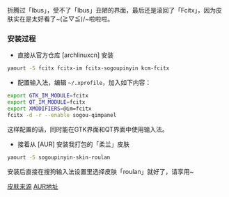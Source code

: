 折腾过「Ibus」，受不了「Ibus」丑陋的界面，最后还是滚回了「Fcitx」，因为皮肤实在是太好看了~\(≧▽≦)/~啦啦啦。

<!-- more -->

### 安装过程

+ 直接从官方仓库 [archlinuxcn] 安装

```bash
yaourt -S fcitx fcitx-im fcitx-sogoupinyin kcm-fcitx
```

+ 配置输入法，编辑 `~/.xprofile`，加入如下内容：

```bash
export GTK_IM_MODULE=fcitx
export QT_IM_MODULE=fcitx
export XMODIFIERS=@im=fcitx
fcitx -d -r --enable sogou-qimpanel
```

这样配置的话，同时能在GTK界面和QT界面中使用输入法。

+ 接着从 [AUR] 安装我打包的「柔兰」皮肤

```bash
yaourt -S sogoupinyin-skin-roulan
```

安装后直接在搜狗输入法设置里选择皮肤「roulan」就好了，请享用~

[皮肤来源](https://pinyin.sogou.com/skins/detail/view/info/559973) [AUR地址](https://aur.archlinux.org/packages/sogoupinyin-skin-roulan/)
